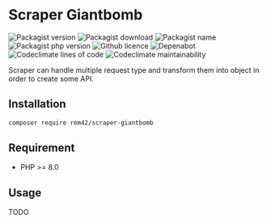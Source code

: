 Scraper Giantbomb
=================

![Packagist version](https://flat.badgen.net/packagist/v/rem42/scraper-giantbomb)
![Packagist download](https://flat.badgen.net/packagist/dt/rem42/scraper-giantbomb)
![Packagist name](https://flat.badgen.net/packagist/name/rem42/scraper-giantbomb)
![Packagist php version](https://flat.badgen.net/packagist/php/rem42/scraper-giantbomb)
![Github licence](https://flat.badgen.net/github/license/rem42/scraper-giantbomb)
![Depenabot](https://flat.badgen.net/github/dependabot/rem42/scraper-giantbomb)
![Codeclimate lines of code](https://flat.badgen.net/codeclimate/loc/rem42/scraper-giantbomb)
![Codeclimate maintainability](https://flat.badgen.net/codeclimate/maintainability/rem42/scraper-giantbomb)

Scraper can handle multiple request type and transform them into object in order to create some API.

Installation
------------

````bash
composer require rem42/scraper-giantbomb
````

Requirement
-----------

- PHP >= 8.0

Usage
-----

 TODO
